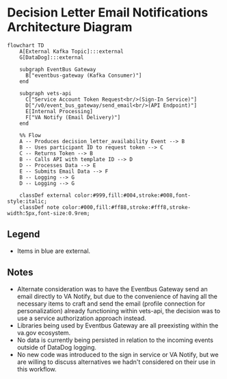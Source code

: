 # Decision Letter Email Notifications Architecture Diagram

```mermaid
flowchart TD
    A[External Kafka Topic]:::external
    G[DataDog]:::external

    subgraph EventBus Gateway
      B["eventbus-gateway (Kafka Consumer)"]
    end

    subgraph vets-api
      C["Service Account Token Request<br/>(Sign-In Service)"]
      D["/v0/event_bus_gateway/send_email<br/>(API Endpoint)"]
      E[Internal Processing]
      F["VA Notify (Email Delivery)"]
    end

    %% Flow
    A -- Produces decision_letter_availability Event --> B
    B -- Uses participant ID to request token --> C
    C -- Returns Token --> B
    B -- Calls API with template ID --> D
    D -- Processes Data --> E
    E -- Submits Email Data --> F
    B -- Logging --> G
    D -- Logging --> G

    classDef external color:#999,fill:#004,stroke:#008,font-style:italic;
    classDef note color:#000,fill:#ff88,stroke:#fff8,stroke-width:5px,font-size:0.9rem;
```

## Legend

- Items in blue are external.

## Notes
- Alternate consideration was to have the Eventbus Gateway send an email directly to VA Notify, but due to the convenience of
  having all the necessary items to craft and send the email (profile connection for personalization) already functioning within
  vets-api, the decision was to use a service authorization approach instead.
- Libraries being used by Eventbus Gateway are all preexisting within the va.gov ecosystem.
- No data is currently being persisted in relation to the incoming events outside of DataDog logging.
- No new code was introduced to the sign in service or VA Notify, but we are willing to discuss alternatives we hadn't considered
  on their use in this workflow.
